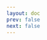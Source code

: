 ```yaml
---
layout: doc
prev: false
next: false
---
```


<CustomItemBox :item="{
  name: '日记遗失页2',
  icon: '/wiki/item/letter_a.png',
  type: '信件',
  description: '',
  params: {
    stack: 1,
    durability: -1 
  },
  obtain: {
    found: [],
    npc: [],
    shop: [],
    gardening: []
  }
}" />
